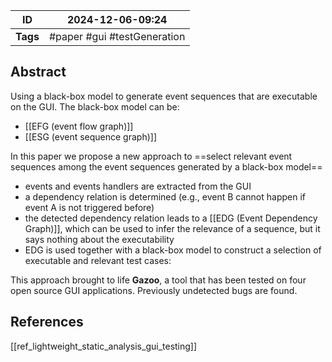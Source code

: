 
| ID       | 2024-12-06-09:24             |
| -------- | ---------------------------- |
| **Tags** | #paper #gui #testGeneration  |
## Abstract
Using a black-box model to generate event sequences that are executable on the GUI. The black-box model can be:
- [[EFG (event flow graph)]]
- [[ESG (event sequence graph)]]

In this paper we propose a new approach to ==select relevant event sequences among the event sequences generated by a black-box model==
- events and events handlers are extracted from the GUI
- a dependency relation is determined (e.g., event B cannot happen if event A is not triggered before)
- the detected dependency relation leads to a [[EDG (Event Dependency Graph)]], which can be used to infer the relevance of a sequence, but it says nothing about the executability
- EDG is used together with a black-box model to construct a selection of executable and relevant test cases:

This approach brought to life **Gazoo**, a tool that has been tested on four open source GUI applications. Previously undetected bugs are found.

## References
[[ref_lightweight_static_analysis_gui_testing]]

